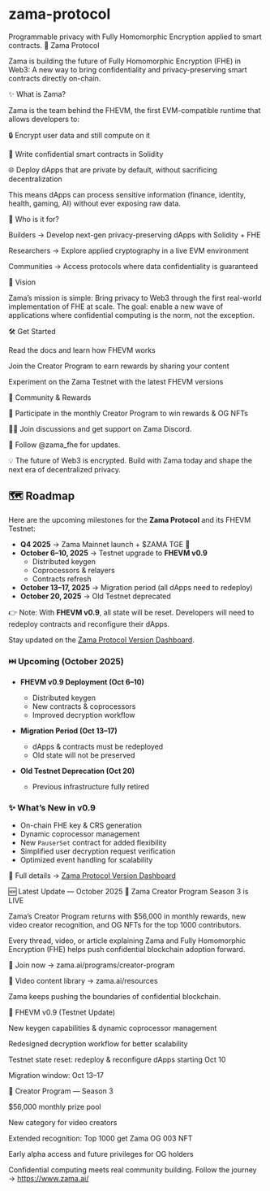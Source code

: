 # zama-protocol
Programmable privacy with Fully Homomorphic Encryption applied to smart contracts.
🔐 Zama Protocol

Zama is building the future of Fully Homomorphic Encryption (FHE) in Web3:
A new way to bring confidentiality and privacy-preserving smart contracts directly on-chain.

✨ What is Zama?

Zama is the team behind the FHEVM, the first EVM-compatible runtime that allows developers to:

🔒 Encrypt user data and still compute on it

📜 Write confidential smart contracts in Solidity

🌐 Deploy dApps that are private by default, without sacrificing decentralization

This means dApps can process sensitive information (finance, identity, health, gaming, AI) without ever exposing raw data.

🎯 Who is it for?

Builders → Develop next-gen privacy-preserving dApps with Solidity + FHE

Researchers → Explore applied cryptography in a live EVM environment

Communities → Access protocols where data confidentiality is guaranteed

🚀 Vision

Zama’s mission is simple:
Bring privacy to Web3 through the first real-world implementation of FHE at scale.
The goal: enable a new wave of applications where confidential computing is the norm, not the exception.

🛠 Get Started

Read the docs
 and learn how FHEVM works

Join the Creator Program
 to earn rewards by sharing your content

Experiment on the Zama Testnet
 with the latest FHEVM versions

🎉 Community & Rewards

💎 Participate in the monthly Creator Program to win rewards & OG NFTs

🧑‍💻 Join discussions and get support on Zama Discord.

📢 Follow @zama_fhe for updates.

💡 The future of Web3 is encrypted.
Build with Zama today and shape the next era of decentralized privacy.

## 🗺 Roadmap  

Here are the upcoming milestones for the **Zama Protocol** and its FHEVM Testnet:  

- **Q4 2025** → Zama Mainnet launch + $ZAMA TGE 🎉  
- **October 6–10, 2025** → Testnet upgrade to **FHEVM v0.9**  
  - Distributed keygen  
  - Coprocessors & relayers  
  - Contracts refresh  
- **October 13–17, 2025** → Migration period (all dApps need to redeploy)  
- **October 20, 2025** → Old Testnet deprecated  

👉 Note: With **FHEVM v0.9**, all state will be reset. Developers will need to redeploy contracts and reconfigure their dApps.  

Stay updated on the [Zama Protocol Version Dashboard](https://www.zama.ai/roadmap).  


### ⏭️ Upcoming (October 2025)  
- **FHEVM v0.9 Deployment (Oct 6–10)**  
  - Distributed keygen  
  - New contracts & coprocessors  
  - Improved decryption workflow  

- **Migration Period (Oct 13–17)**  
  - dApps & contracts must be redeployed  
  - Old state will not be preserved  

- **Old Testnet Deprecation (Oct 20)**  
  - Previous infrastructure fully retired  

### ✨ What’s New in v0.9  
- On-chain FHE key & CRS generation  
- Dynamic coprocessor management  
- New `PauserSet` contract for added flexibility  
- Simplified user decryption request verification  
- Optimized event handling for scalability  

📖 Full details → [Zama Protocol Version Dashboard](https://www.zama.ai/programs/creator-program)


🆕 Latest Update — October 2025
🎨 Zama Creator Program Season 3 is LIVE

Zama’s Creator Program returns with $56,000 in monthly rewards, new video creator recognition, and OG NFTs for the top 1000 contributors.

Every thread, video, or article explaining Zama and Fully Homomorphic Encryption (FHE) helps push confidential blockchain adoption forward.

🔗 Join now → zama.ai/programs/creator-program

🎥 Video content library → zama.ai/resources


Zama keeps pushing the boundaries of confidential blockchain.

🔹 FHEVM v0.9 (Testnet Update)

New keygen capabilities & dynamic coprocessor management

Redesigned decryption workflow for better scalability

Testnet state reset: redeploy & reconfigure dApps starting Oct 10

Migration window: Oct 13–17

🔹 Creator Program — Season 3

$56,000 monthly prize pool

New category for video creators

Extended recognition: Top 1000 get Zama OG 003 NFT

Early alpha access and future privileges for OG holders

Confidential computing meets real community building.
Follow the journey → https://www.zama.ai/
